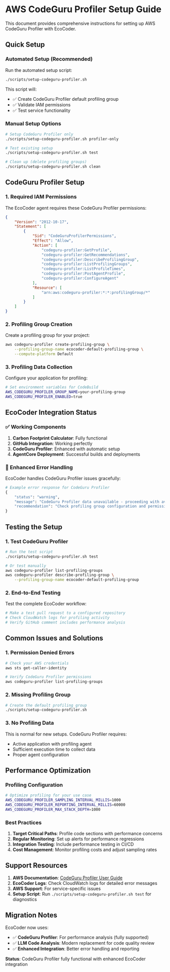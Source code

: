 # AWS CodeGuru Profiler Setup Guide

This document provides comprehensive instructions for setting up AWS CodeGuru Profiler with EcoCoder.

## Quick Setup

### Automated Setup (Recommended)

Run the automated setup script:

```bash
./scripts/setup-codeguru-profiler.sh
```

This script will:
- ✅ Create CodeGuru Profiler default profiling group
- ✅ Validate IAM permissions
- ✅ Test service functionality

### Manual Setup Options

```bash
# Setup CodeGuru Profiler only
./scripts/setup-codeguru-profiler.sh profiler-only

# Test existing setup
./scripts/setup-codeguru-profiler.sh test

# Clean up (delete profiling groups)
./scripts/setup-codeguru-profiler.sh clean
```

## CodeGuru Profiler Setup

### 1. Required IAM Permissions

The EcoCoder agent requires these CodeGuru Profiler permissions:

```json
{
    "Version": "2012-10-17",
    "Statement": [
        {
            "Sid": "CodeGuruProfilerPermissions",
            "Effect": "Allow",
            "Action": [
                "codeguru-profiler:GetProfile",
                "codeguru-profiler:GetRecommendations",
                "codeguru-profiler:DescribeProfilingGroup",
                "codeguru-profiler:ListProfilingGroups",
                "codeguru-profiler:ListProfileTimes",
                "codeguru-profiler:PostAgentProfile",
                "codeguru-profiler:ConfigureAgent"
            ],
            "Resource": [
                "arn:aws:codeguru-profiler:*:*:profilingGroup/*"
            ]
        }
    ]
}
```

### 2. Profiling Group Creation

Create a profiling group for your project:

```bash
aws codeguru-profiler create-profiling-group \
    --profiling-group-name ecocoder-default-profiling-group \
    --compute-platform Default
```

### 3. Profiling Data Collection

Configure your application for profiling:

```bash
# Set environment variables for CodeBuild
AWS_CODEGURU_PROFILER_GROUP_NAME=your-profiling-group
AWS_CODEGURU_PROFILER_ENABLED=true
```

## EcoCoder Integration Status

### ✅ Working Components

1. **Carbon Footprint Calculator**: Fully functional
2. **GitHub Integration**: Working perfectly
3. **CodeGuru Profiler**: Enhanced with automatic setup
4. **AgentCore Deployment**: Successful builds and deployments

### 🔧 Enhanced Error Handling

EcoCoder handles CodeGuru Profiler issues gracefully:

```python
# Example error response for CodeGuru Profiler
{
    "status": "warning",
    "message": "CodeGuru Profiler data unavailable - proceeding with available analyses",
    "recommendation": "Check profiling group configuration and permissions"
}
```

## Testing the Setup

### 1. Test CodeGuru Profiler
```bash
# Run the test script
./scripts/setup-codeguru-profiler.sh test

# Or test manually
aws codeguru-profiler list-profiling-groups
aws codeguru-profiler describe-profiling-group \
    --profiling-group-name ecocoder-default-profiling-group
```

### 2. End-to-End Testing

Test the complete EcoCoder workflow:

```bash
# Make a test pull request to a configured repository
# Check CloudWatch logs for profiling activity
# Verify GitHub comment includes performance analysis
```

## Common Issues and Solutions

### 1. Permission Denied Errors

```bash
# Check your AWS credentials
aws sts get-caller-identity

# Verify CodeGuru Profiler permissions
aws codeguru-profiler list-profiling-groups
```

### 2. Missing Profiling Group

```bash
# Create the default profiling group
./scripts/setup-codeguru-profiler.sh
```

### 3. No Profiling Data

This is normal for new setups. CodeGuru Profiler requires:
- Active application with profiling agent
- Sufficient execution time to collect data
- Proper agent configuration

## Performance Optimization

### Profiling Configuration

```bash
# Optimize profiling for your use case
AWS_CODEGURU_PROFILER_SAMPLING_INTERVAL_MILLIS=1000
AWS_CODEGURU_PROFILER_REPORTING_INTERVAL_MILLIS=60000
AWS_CODEGURU_PROFILER_MAX_STACK_DEPTH=1000
```

### Best Practices

1. **Target Critical Paths**: Profile code sections with performance concerns
2. **Regular Monitoring**: Set up alerts for performance regressions
3. **Integration Testing**: Include performance testing in CI/CD
4. **Cost Management**: Monitor profiling costs and adjust sampling rates

## Support Resources

1. **AWS Documentation**: [CodeGuru Profiler User Guide](https://docs.aws.amazon.com/codeguru/latest/profiler-ug/)
2. **EcoCoder Logs**: Check CloudWatch logs for detailed error messages
3. **AWS Support**: For service-specific issues
4. **Setup Script**: Run `./scripts/setup-codeguru-profiler.sh test` for diagnostics

## Migration Notes

EcoCoder now uses:
- ✅ **CodeGuru Profiler**: For performance analysis (fully supported)
- ✅ **LLM Code Analysis**: Modern replacement for code quality review
- ✅ **Enhanced Integration**: Better error handling and reporting

**Status**: CodeGuru Profiler fully functional with enhanced EcoCoder integration